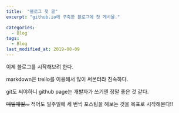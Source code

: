 ```yaml
---
title:  "블로그 첫 글"
excerpt: "github.io에 구축한 블로그에 첫 게시물."

categories:
  - Blog
tags:
  - Blog
last_modified_at: 2019-08-09
---
```


이제 블로그를 시작해보려 한다.

markdown은 trello를 이용해서 많이 써본터라 친숙하다.

git도 써야하니 github page는 개발자가 쓰기엔 정말 좋은 것 같다.

~~매일매일...~~ 적어도 일주일에 세 번씩 포스팅을 해보는 것을 목표로 시작해본다!!